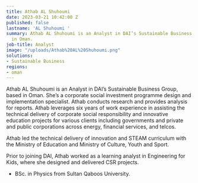 ```yaml
---
title: Athab AL Shuhoumi
date: 2023-03-21 10:42:00 Z
published: false
lastname: 'AL Shuhoumi '
summary: Athab AL Shuhoumi is an Analyst in DAI’s Sustainable Business Group, based
  in Oman.
job-title: Analyst
image: "/uploads/Athab%20AL%20Shuhoumi.png"
solutions:
- Sustainable Business
regions:
- oman
---
```


Athab AL Shuhoumi is an Analyst in DAI’s Sustainable Business Group, based in Oman. She’s a corporate social investment programme design and implementation specialist. Athab conducts research and provides analysis for reports. Athab leverages six years of work experience in assisting the technical delivery of corporate social responsibility and innovative education projects for various clients including governments and private and public corporations across energy, financial services, and telcos.

Athab led the technical delivery of innovation and STEAM curriculum with the Ministry of Education and Ministry of Culture, Youth and Sport.

Prior to joining DAI, Athab worked as a learning analyst in Engineering for Kids, where she designed and delivered CSR projects.

* BSc. in Physics from Sultan Qaboos University. 